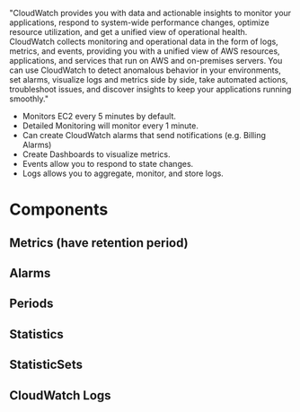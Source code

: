 "CloudWatch provides you with data and actionable insights to monitor your applications, respond to system-wide performance changes, optimize resource utilization, and get a unified view of operational health. CloudWatch collects monitoring and operational data in the form of logs, metrics, and events, providing you with a unified view of AWS resources, applications, and services that run on AWS and on-premises servers. You can use CloudWatch to detect anomalous behavior in your environments, set alarms, visualize logs and metrics side by side, take automated actions, troubleshoot issues, and discover insights to keep your applications
running smoothly."

* Monitors EC2 every 5 minutes by default.
* Detailed Monitoring will monitor every 1 minute.
* Can create CloudWatch alarms that send notifications (e.g. Billing Alarms)
* Create Dashboards to visualize metrics.
* Events allow you to respond to state changes.
* Logs allows you to aggregate, monitor, and store logs.

# Components
## Metrics (have retention period)
## Alarms
## Periods
## Statistics
## StatisticSets
## CloudWatch Logs